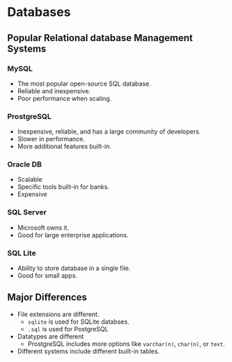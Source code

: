 # Databases

## Popular Relational database Management Systems

### MySQL

* The most popular open-source SQL database.
* Reliable and inexpensive.
* Poor performance when scaling.

### ProstgreSQL

* Inexpensive, reliable, and has a large community of developers.
* Slower in performance.
* More additional features built-in.

### Oracle DB

* Scalable
* Specific tools built-in for banks.
* Expensive

### SQL Server

* Microsoft owns it.
* Good for large enterprise applications.

### SQL Lite

* Ability to store database in a single file.
* Good for small apps.

## Major Differences

* File extensions are different. 
  * `sqlite` is used for SQLite databses.
  * `.sql` is used for PostgreSQL
* Datatypes are different
  * ProstgreSQL includes more options like `varchar(n)`, `char(n)`, or `text`.
* Different systems include different built-in tables.


